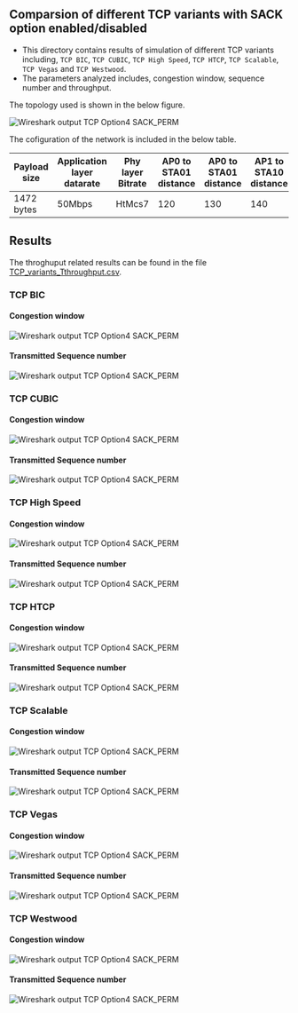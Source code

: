 ## Comparsion of different TCP variants with SACK option enabled/disabled

* This directory contains results of simulation of different TCP variants including, `TCP BIC`, `TCP CUBIC`, `TCP High Speed`, `TCP HTCP`, `TCP Scalable`, `TCP Vegas` and `TCP Westwood`.
* The parameters analyzed includes, congestion window, sequence number and throughput.

The topology used is shown in the below figure.

![Wireshark output TCP Option4 SACK_PERM](../images/topology.png)

The cofiguration of the network is included in the below table.

| Payload size | Application layer datarate | Phy layer Bitrate | AP0 to STA01 distance | AP0 to STA01 distance | AP1 to STA10 distance |
|----------|------|--------|-------|-------|--------|
|1472 bytes|50Mbps|HtMcs7|120|130|140|

## Results

The throghuput related results can be found in the file [TCP_variants_Tthroughput.csv](./TCP_variants_throughput.csv).

### TCP BIC

#### Congestion window
![Wireshark output TCP Option4 SACK_PERM](./TcpBic/TcpBic-cwnd.png)

#### Transmitted Sequence number
![Wireshark output TCP Option4 SACK_PERM](./TcpBic/TcpBic-next-tx.png)

### TCP CUBIC

#### Congestion window
![Wireshark output TCP Option4 SACK_PERM](./TcpCubic/TcpCubic-cwnd.png)

#### Transmitted Sequence number
![Wireshark output TCP Option4 SACK_PERM](./TcpCubic/TcpCubic-next-tx.png)

### TCP High Speed

#### Congestion window
![Wireshark output TCP Option4 SACK_PERM](./TcpHighSpeed/TcpHighSpeed-cwnd.png)

#### Transmitted Sequence number
![Wireshark output TCP Option4 SACK_PERM](./TcpHighSpeed/TcpHighSpeed-next-tx.png)

### TCP HTCP

#### Congestion window
![Wireshark output TCP Option4 SACK_PERM](./TcpHtcp/TcpHtcp-cwnd.png)

#### Transmitted Sequence number
![Wireshark output TCP Option4 SACK_PERM](./TcpHtcp/TcpHtcp-next-tx.png)


### TCP Scalable

#### Congestion window
![Wireshark output TCP Option4 SACK_PERM](./TcpScalable/TcpScalable-cwnd.png)

#### Transmitted Sequence number
![Wireshark output TCP Option4 SACK_PERM](./TcpScalable/TcpScalable-next-tx.png)

### TCP Vegas

#### Congestion window
![Wireshark output TCP Option4 SACK_PERM](./TcpVegas/TcpVegas-cwnd.png)

#### Transmitted Sequence number
![Wireshark output TCP Option4 SACK_PERM](./TcpVegas/TcpVegas-next-tx.png)

### TCP Westwood

#### Congestion window
![Wireshark output TCP Option4 SACK_PERM](./TcpWestwood/TcpWestwood-cwnd.png)

#### Transmitted Sequence number
![Wireshark output TCP Option4 SACK_PERM](./TcpWestwood/TcpWestwood-next-tx.png)
